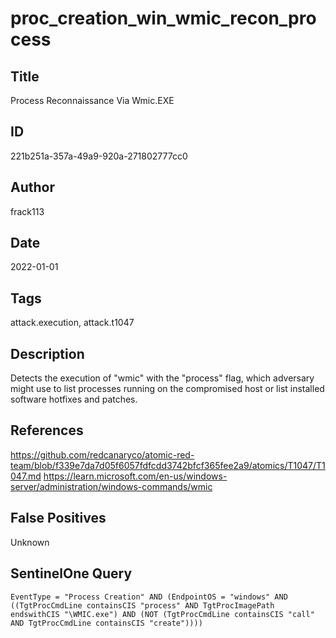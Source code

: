# proc_creation_win_wmic_recon_process

## Title
Process Reconnaissance Via Wmic.EXE

## ID
221b251a-357a-49a9-920a-271802777cc0

## Author
frack113

## Date
2022-01-01

## Tags
attack.execution, attack.t1047

## Description
Detects the execution of "wmic" with the "process" flag, which adversary might use to list processes running on the compromised host or list installed software hotfixes and patches.

## References
https://github.com/redcanaryco/atomic-red-team/blob/f339e7da7d05f6057fdfcdd3742bfcf365fee2a9/atomics/T1047/T1047.md
https://learn.microsoft.com/en-us/windows-server/administration/windows-commands/wmic

## False Positives
Unknown

## SentinelOne Query
```
EventType = "Process Creation" AND (EndpointOS = "windows" AND ((TgtProcCmdLine containsCIS "process" AND TgtProcImagePath endswithCIS "\WMIC.exe") AND (NOT (TgtProcCmdLine containsCIS "call" AND TgtProcCmdLine containsCIS "create"))))

```